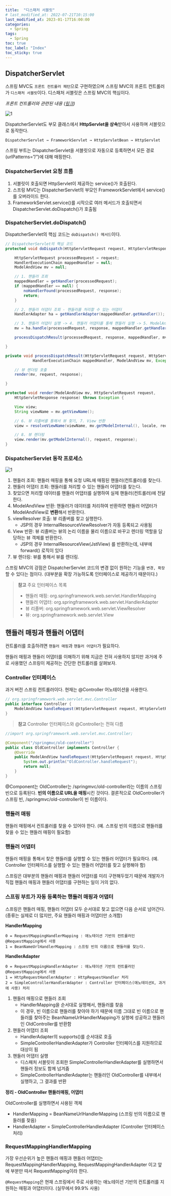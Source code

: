 ```yaml
---
title:  "디스패처 서블릿"
# last_modified_at: 2022-07-21T10:15:00
last_modified_at: 2023-01-17T16:00:00
categories: 
  - Spring
tags:
  - Spring
toc: true
toc_label: "Index"
toc_sticky: true
---
```


## DispatcherServlet

스프링 MVC도 `프론트 컨트롤러 패턴`으로 구현하였으며 스프링 MVC의 프론트 컨트롤러가 `디스패처 서블릿`이다. 디스패처 서블릿은 스프링 MVC의 핵심이다.

*프론트 컨트롤러와 관련된 내용 ([링크](https://yessm621.github.io/spring/Spring-MVCPattern-FrontController/))*

![1](https://user-images.githubusercontent.com/79130276/212831173-07380bae-5c11-4380-9c18-ccb2ffd7a69c.jpg)

DispatcherServlet도 부모 클래스에서 **HttpServlet을 상속**받아서 사용하며 서블릿으로 동작한다.

```
DispatcherServlet → FrameworkServlet → HttpServletBean → HttpServlet
```

스프링 부트는 DispatcherServlet을 서블릿으로 자동으로 등록하면서 모든 경로(urlPatterns=”/”)에 대해 매핑한다.

### DispatcherServlet 요청 흐름

1. 서블릿이 호출되면 HttpServlet이 제공하는 service()가 호출된다.
2. 스프링 MVC는 DispatcherServlet의 부모인 FrameworkServlet에서 service()를 오버라이드 한다.
3. FrameworkServlet.service()를 시작으로 여러 메서드가 호출되면서 DispatcherServlet.doDispatch()가 호출됨

### DispatcherServlet.doDispatch()

DispatcherServlet의 핵심 코드는 `doDispatch() 메서드`이다.

```java
// DispatcherServlet의 핵심 코드
protected void doDispatch(HttpServletRequest request, HttpServletResponse response) throws Exception {

    HttpServletRequest processedRequest = request;
    HandlerExecutionChain mappedHandler = null;
    ModelAndView mv = null;

    // 1. 핸들러 조회
    mappedHandler = getHandler(processedRequest);
    if (mappedHandler == null) {
        noHandlerFound(processedRequest, response);
        return;
    }

    // 2. 핸들러 어댑터 조회 - 핸들러를 처리할 수 있는 어댑터
    HandlerAdapter ha = getHandlerAdapter(mappedHandler.getHandler());

    // 3. 핸들러 어댑터 실행 -> 4. 핸들러 어댑터를 통해 핸들러 실행 -> 5. ModelAndView 반환
    mv = ha.handle(processedRequest, response, mappedHandler.getHandler());

    processDispatchResult(processedRequest, response, mappedHandler, mv, dispatchException);

}

private void processDispatchResult(HttpServletRequest request, HttpServletResponse response,
			HandlerExecutionChain mappedHandler, ModelAndView mv, Exception exception) throws Exception {

    // 뷰 렌더링 호출
    render(mv, request, response);

}

protected void render(ModelAndView mv, HttpServletRequest request,
    HttpServletResponse response) throws Exception {

    View view;
    String viewName = mv.getViewName();

    // 6. 뷰 리졸버를 통해서 뷰 찾기, 7. View 반환
    view = resolveViewName(viewName, mv.getModelInternal(), locale, request);

    // 8. 뷰 렌더링
    view.render(mv.getModelInternal(), request, response);
}
```

### DispatcherServlet 동작 프로세스

![1](https://user-images.githubusercontent.com/79130276/212831173-07380bae-5c11-4380-9c18-ccb2ffd7a69c.jpg)

1. 핸들러 조회: 핸들러 매핑을 통해 요청 URL에 매핑된 핸들러(컨트롤러)를 찾는다.
2. 핸들러 어댑터 조회: 핸들러를 처리할 수 있는 핸들러 어댑터를 찾는다.
3. 찾았으면 처리할 데이터를 핸들러 어댑터를 실행하여 실제 핸들러(컨트롤러)에 전달한다.
4. ModelAndView 반환: 핸들러가 데이터를 처리하여 반환하면 핸들러 어댑터가 ModelAndView로 **변환**해서 반환한다.
5. viewResolver 호출: 뷰 리졸버를 찾고 실행한다.
    - JSP의 경우 InternalResourceViewResolver가 자동 등록되고 사용됨
6. View 반환: 뷰 리졸버는 뷰의 논리 이름을 물리 이름으로 바꾸고 렌더링 역할을 담당하는 뷰 객체를 반환한다.
    - JSP의 경우 InternalResourceView(JstlView) 를 반환하는데, 내부에 forward() 로직이 있다
7. 뷰 렌더링: 뷰를 통해서 뷰를 렌더링.

스프링 MVC의 강점은 DispatcherServlet 코드의 변경 없이 원하는 기능을 `변경, 확장`할 수 있다는 점이다. (대부분을 확장 가능하도록 인터페이스로 제공하기 때문이다.)

> **참고** 주요 인터페이스 목록
> 
> - 핸들러 매핑: org.springframework.web.servlet.HandlerMapping
> - 핸들러 어댑터: org.springframework.web.servlet.HandlerAdapter
> - 뷰 리졸버: org.springframework.web.servlet.ViewResolver
> - 뷰: org.springframework.web.servlet.View

## 핸들러 매핑과 핸들러 어댑터

컨트롤러를 호출하려면 `핸들러 매핑`과 `핸들러 어댑터`가 필요하다.

핸들러 매핑과 핸들러 어댑터를 이해하기 위해 지금은 전혀 사용하지 않지만 과거에 주로 사용했던 스프링이 제공하는 간단한 컨트롤러를 살펴보자.

### Controller 인터페이스

과거 버전 스프링 컨트롤러이다. 현재는 @Controller 어노테이션을 사용한다.

```java
// org.springframework.web.servlet.mvc.Controller
public interface Controller {
	ModelAndView handleRequest(HttpServletRequest request, HttpServletResponse response) throws Exception;
}
```

> **참고** Controller 인터페이스와 @Controller는 전혀 다름
> 

```java
//import org.springframework.web.servlet.mvc.Controller;

@Component("/springmvc/old-controller")
public class OldController implements Controller {
    @Override
    public ModelAndView handleRequest(HttpServletRequest request, HttpServletResponse response) throws Exception {
        System.out.println("OldController.handleRequest");
        return null;
    }
}
```

@Component는 OldController는 /springmvc/old-controller라는 이름의 스프링 빈으로 등록된다. **빈의 이름으로 URL을 매핑**시킨 것이다. 결론적으로 OldController가 스프링 빈, /springmvc/old-controller이 빈 이름이다.

### 핸들러 매핑

핸들러 매핑에서 컨트롤러를 찾을 수 있어야 한다. (예. 스프링 빈의 이름으로 핸들러를 찾을 수 있는 핸들러 매핑이 필요함)

### 핸들러 어댑터

핸들러 매핑을 통해서 찾은 핸들러를 실행할 수 있는 핸들러 어댑터가 필요하다. (예. Controller 인터페이스를 실행할 수 있는 핸들러 어댑터를 찾고 실행해야 함)

스프링은 대부분의 핸들러 매핑과 핸들러 어댑터를 미리 구현해두었기 때문에 개발자가 직접 핸들러 매핑과 핸들러 어댑터를 구현하는 일이 거의 없다.

### 스프링 부트가 자동 등록하는 핸들러 매핑과 어댑터

스프링은 핸들러 매핑, 핸들러 어댑터 모두 순서대로 찾고 없으면 다음 순서로 넘어간다. (종류는 실제로 더 많지만, 주요 핸들러 매핑과 어댑터만 소개함)

**HandlerMapping**

```
0 = RequestMappingHandlerMapping : 애노테이션 기반의 컨트롤러인 @RequestMapping에서 사용
1 = BeanNameUrlHandlerMapping : 스프링 빈의 이름으로 핸들러를 찾는다.
```

**HandlerAdapter**

```
0 = RequestMappingHandlerAdapter : 애노테이션 기반의 컨트롤러인 @RequestMapping에서 사용
1 = HttpRequestHandlerAdapter : HttpRequestHandler 처리
2 = SimpleControllerHandlerAdapter : Controller 인터페이스(애노테이션X, 과거에 사용) 처리
```

1. 핸들러 매핑으로 핸들러 조회
    - HandlerMapping을 순서대로 실행해서, 핸들러를 찾음
    - 이 경우, 빈 이름으로 핸들러를 찾아야 하기 때문에 이름 그대로 빈 이름으로 핸들러를 찾아주는 BeanNameUrlHandlerMapping가 실행에 성공하고 핸들러인 OldController를 반환함
2. 핸들러 어댑터 조회
    - HandlerAdapter의 supports()를 순서대로 호출
    - SimpleControllerHandlerAdapter가 Controller 인터페이스를 지원하므로 대상이 됨
3. 핸들러 어댑터 실행
    - 디스패처 서블릿이 조회한 SimpleControllerHandlerAdapter를 실행하면서 핸들러 정보도 함께 넘겨줌
    - SimpleControllerHandlerAdapter는 핸들러인 OldController를 내부에서 실행하고, 그 결과를 반환

**정리 - OldController 핸들러매핑, 어댑터**

OldController를 실행하면서 사용된 객체

- HandlerMapping = BeanNameUrlHandlerMapping (스프링 빈의 이름으로 핸들러를 찾음)
- HandlerAdapter = SimpleControllerHandlerAdapter (Controller 인터페이스 처리)

### RequestMappingHandlerMapping

가장 우선순위가 높은 핸들러 매핑과 핸들러 어댑터는 RequestMappingHandlerMapping, RequestMappingHandlerAdapter 이고 앞에 부분만 따서 RequestMapping이라 한다.

`@RequestMapping`은 현재 스프링에서 주로 사용하는 애노테이션 기반의 컨트롤러를 지원하는 매핑과 어댑터이다. (실무에서 99.9% 사용)